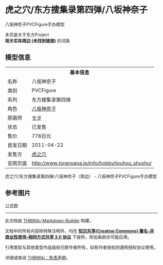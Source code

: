 # 虎之穴/东方搜集录第四弹/八坂神奈子

<!-- source html: G:\repos\THBWiki-Markdown-Builder\THBWikiMarkdown\Temp\main\9\9c\ns0%3A%E8%99%8E%E4%B9%8B%E7%A9%B4%2F%E4%B8%9C%E6%96%B9%E6%90%9C%E9%9B%86%E5%BD%95%E7%AC%AC%E5%9B%9B%E5%BC%B9%2F%E5%85%AB%E5%9D%82%E7%A5%9E%E5%A5%88%E5%AD%90.html -->

八坂神奈子PVCFigure手办模型

本页是关于东方Project  
 **相关实体周边 (未找到链接)** 的词条
## 模型信息

<table><tbody><tr><th colspan="2">基本信息</th></tr><tr><td class="label">名称</td><td> 八坂神奈子 </td></tr><tr><td class="label">类别</td><td>PVCFigure</td></tr><tr><td class="label">系列</td><td>东方搜集录第四弹</td></tr><tr><td class="label">角色</td><td><a href="./八坂神奈子.md" title="八坂神奈子">八坂神奈子</a></td></tr><tr><td class="label">原画师</td><td><a href="/index.php?title=%E3%83%A2%E3%82%BF&amp;action=edit&amp;redlink=1" class="new" title="モタ（页面不存在）">モタ</a></td></tr><tr><td class="label">状态</td><td>已发售</td></tr><tr><td class="label">售价</td><td>778日元</td></tr><tr><td class="label">首发日期</td><td>2011-04-22</td></tr><tr><td class="label">发售方</td><td><a href="./虎之穴.md" title="虎之穴">虎之穴</a></td></tr><tr><td class="label">官网页面</td><td><a rel="nofollow" class="external free" href="http://www.toranoana.jp/info/hobby/touhou_shushu/">http://www.toranoana.jp/info/hobby/touhou_shushu/</a></td></tr></tbody></table>

虎之穴/东方搜集录第四弹/八坂神奈子（周边） - 八坂神奈子PVCFigure手办模型
## 参考图片



[](./文件-虎之穴东方搜集录第四弹八坂神奈子-1.jpg.md)


[](./文件-虎之穴东方搜集录第四弹八坂神奈子-2.jpg.md)


[](./文件-虎之穴东方搜集录第四弹八坂神奈子-3.jpg.md)

公式图







---

此文档由 [THBWiki-Markdown-Builder](https://github.com/Delsin-Yu/THBWiki-Markdown-Builder) 构建。

文档中的所有内容除特殊注明外，均在 [**知识共享(Creative Commons) 署名-非商业性使用-相同方式共享 3.0 协议**](https://creativecommons.org/licenses/by-sa/3.0/deed.zh-hans) 下提供，附加条款亦可能应用。

引用类型与其他类型作品版权归原作者所有，如有作者授权则遵照授权协议使用。

详细请查阅 [THBWiki：免责声明](https://thbwiki.cc/THBWiki:%E5%85%8D%E8%B4%A3%E5%A3%B0%E6%98%8E)。

